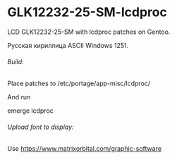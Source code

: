 # GLK12232-25-SM-lcdproc
LCD GLK12232-25-SM with lcdproc patches on Gentoo.

Русская кириллица ASCII Windows 1251.

###### Build:

Place patches to /etc/portage/app-misc/lcdproc/

And run

emerge lcdproc

###### Upload font to display:

Use https://www.matrixorbital.com/graphic-software
